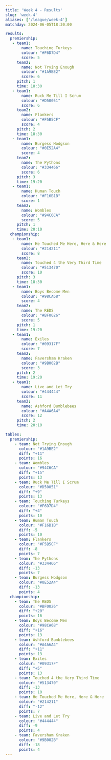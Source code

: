 ```yaml
---
title: 'Week 4 - Results'
slug: 'week-4'
aliases: ['/league/week-4']
matchday: 2024-06-05T18:30:00

results:
  premiership:
   - team1:
       name: Touching Turkeys
       colour: "#F6D7D4"
       score: 5
     team2:
       name: Not Trying Enough
       colour: "#1A9BE2"
       score: 6
     pitch: 1
     time: 18:30
   - team1:
       name: Ruck Me Till I Scrum
       colour: "#D50051"
       score: 6
     team2:
       name: Flankers
       colour: "#F5B5CF"
       score: 4
     pitch: 2
     time: 18:30
   - team1:
       name: Burgess Hodgson
       colour: "#0E52A4"
       score: 4
     team2:
       name: The Pythons
       colour: "#334466"
       score: 6
     pitch: 3
     time: 19:20
   - team1:
       name: Human Touch
       colour: "#F16B1B"
       score: 1
     team2:
       name: Wombles
       colour: "#94C6CA"
       score: 5
     pitch: 1
     time: 20:10
  championship:
   - team1:
       name: He Touched Me Here, Here & Here
       colour: "#214211"
       score: 8
     team2:
       name: Touched 4 the Very Third Time
       colour: "#513470"
       score: 10
     pitch: 3
     time: 18:30
   - team1:
       name: Boys Become Men
       colour: "#98CA68"
       score: 4
     team2:
       name: The REDS
       colour: "#BF0026"
       score: 5
     pitch: 1
     time: 19:20
   - team1:
       name: Exiles
       colour: "#09317F"
       score: 7
     team2:
       name: Faversham Kraken
       colour: "#9B002B"
       score: 3
     pitch: 2
     time: 19:20
   - team1:
       name: Live and Let Try
       colour: "#444444"
       score: 11
     team2:
       name: Ashford Bumblebees
       colour: "#A4A6A4"
       score: 12
     pitch: 2
     time: 20:10

tables:
  premiership:
    - team: Not Trying Enough
      colour: "#1A9BE2"
      diff: "+11"
      points: 16
    - team: Wombles
      colour: "#94C6CA"
      diff: "+15"
      points: 13
    - team: Ruck Me Till I Scrum
      colour: "#D50051"
      diff: "+9"
      points: 13
    - team: Touching Turkeys
      colour: "#F6D7D4"
      diff: "+4"
      points: 10
    - team: Human Touch
      colour: "#F16B1B"
      diff: -5
      points: 10
    - team: Flankers
      colour: "#F5B5CF"
      diff: -8
      points: 7
    - team: The Pythons
      colour: "#334466"
      diff: -13
      points: 7
    - team: Burgess Hodgson
      colour: "#0E52A4"
      diff: -13
      points: 4
  championship:
    - team: The REDS
      colour: "#BF0026"
      diff: "+20"
      points: 16
    - team: Boys Become Men
      colour: "#98CA68"
      diff: "+16"
      points: 13
    - team: Ashford Bumblebees
      colour: "#A4A6A4"
      diff: "+11"
      points: 13
    - team: Exiles
      colour: "#09317F"
      diff: "+5"
      points: 13
    - team: Touched 4 the Very Third Time
      colour: "#513470"
      diff: -13
      points: 10
    - team: He Touched Me Here, Here & Here
      colour: "#214211"
      diff: "-12"
      points: 7
    - team: Live and Let Try
      colour: "#444444"
      diff: -9
      points: 4
    - team: Faversham Kraken
      colour: "#9B002B"
      diff: -18
      points: 4
---
```



